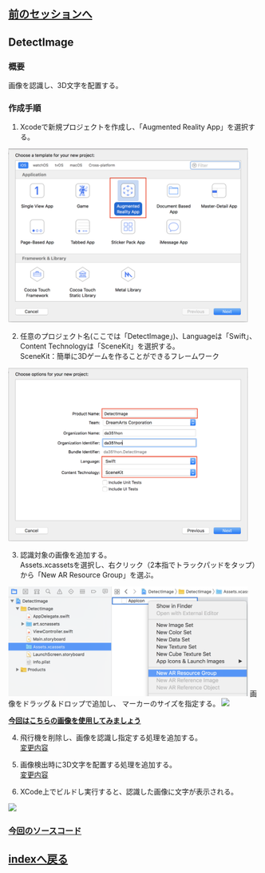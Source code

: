 ## [前のセッションへ](../DetectHPlane)


## DetectImage
### 概要
画像を認識し、3D文字を配置する。
### 作成手順  

1. Xcodeで新規プロジェクトを作成し、「Augmented Reality App」を選択する。  
<img src="images/detect_image_select_ar.png" width="480"/>   

2. 任意のプロジェクト名(ここでは「DetectImage」)、Languageは「Swift」、Content Technologyは「SceneKit」を選択する。  
SceneKit：簡単に3Dゲームを作ることができるフレームワーク  
<img src="images/detect_image_select_swift_scene_kit.png" width="480"/>  

3. 認識対象の画像を追加する。  
Assets.xcassetsを選択し、右クリック（2本指でトラックパッドをタップ）から「New AR Resource Group」を選ぶ。
<img src="images/detect_image_add_resource_group.png" width="480"/>   
画像をドラッグ＆ドロップで追加し、 マーカーのサイズを指定する。 
<img src="https://user-images.githubusercontent.com/23329399/53215625-d51cb980-3694-11e9-9ad0-b73ae0fc6410.png" width="480"/>   

**[今回はこちらの画像を使用してみましょう](https://user-images.githubusercontent.com/23329399/53215533-76574000-3694-11e9-85fe-36ba695ea0ad.png)**

4. 飛行機を削除し、画像を認識し指定する処理を追加する。  
[変更内容](https://github.com/KantaiMishima/ARKit/commit/518822df211222c2846de0c66a99ced85e8a8124)

5. 画像検出時に3D文字を配置する処理を追加する。  
[変更内容](https://github.com/KantaiMishima/ARKit/commit/f68d684e7040f3821d5d5824ff39fefa1ea57ceb)

6. XCode上でビルドし実行すると、認識した画像に文字が表示される。  
<img src="https://user-images.githubusercontent.com/23329399/53215670-fe3d4a00-3694-11e9-9be5-64e3269ce506.PNG" width="240"/>   

### [今回のソースコード](https://raw.githubusercontent.com/KantaiMishima/ARKit/master/DetectImage/DetectImage/ViewController.swift)

## [indexへ戻る](../../../)
